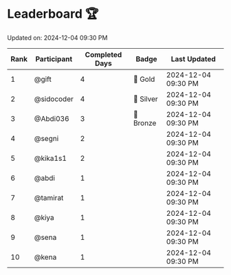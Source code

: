 # Leaderboard 🏆

Updated on: 2024-12-04 09:30 PM

| Rank | Participant       | Completed Days | Badge      | Last Updated         |
|------|-------------------|----------------|------------|----------------------|
| 1    | @gift             | 4              | 🏅 Gold     | 2024-12-04 09:30 PM |
| 2    | @sidocoder        | 4              | 🥈 Silver   | 2024-12-04 09:30 PM |
| 3    | @Abdi036          | 3              | 🥉 Bronze   | 2024-12-04 09:30 PM |
| 4    | @segni            | 2              |            | 2024-12-04 09:30 PM |
| 5    | @kika1s1          | 2              |            | 2024-12-04 09:30 PM |
| 6    | @abdi             | 1              |            | 2024-12-04 09:30 PM |
| 7    | @tamirat          | 1              |            | 2024-12-04 09:30 PM |
| 8    | @kiya             | 1              |            | 2024-12-04 09:30 PM |
| 9    | @sena             | 1              |            | 2024-12-04 09:30 PM |
| 10   | @kena             | 1              |            | 2024-12-04 09:30 PM |

